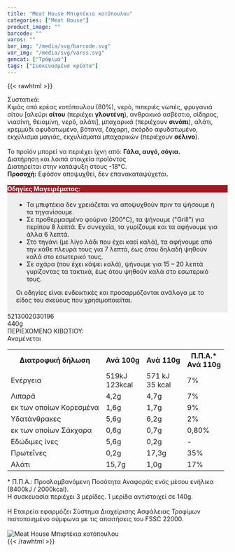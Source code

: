 ```yaml
---
title: "Meat House Μπιφτέκια κοτόπουλου"
categories: ["Meat House"]
product_image: ""
barcode: ""
varos: ""
bar_img: "/media/svg/barcode.svg"
var_img: "/media/svg/varos.svg"
gencat: ["Τρόφιμα"]
tags: ["Συσκευασμένα κρέατα"]
---
```

{{< rawhtml >}}

<div class="sload396"><div class="product"><div id="sistatika">Συστατικά:</div><div class="alltext">Κιμάς από κρέας κοτόπουλου (80%), νερό, πιπεριές νωπές, φρυγανιά σίτου [αλεύρι <strong>σίτου</strong> (περιέχει <strong>γλουτένη</strong>), ανθρακικό ασβέστιο, σίδηρος, νιασίνη, θειαμίνη, νερό, αλάτι], μπαχαρικά (περιέχουν <strong>σινάπι</strong>), αλάτι, κρεμμύδι αφυδατωμένο, βότανα, ζάχαρη, σκόρδο αφυδατωμένο, εκχύλισμα μαγιάς, εκχυλίσματα μπαχαρικών (περιέχουν <strong>σέλινο</strong>).<br><br>Το προϊόν μπορεί να περιέχει ίχνη από: <strong>Γάλα, αυγό, σόγια.</strong><br></div><div id="loipa">Διατήρηση και λοιπά στοιχεία προϊόντος</div><div class="alltext">Διατηρείται στην κατάψυξη στους -18°C.<br><b>Προσοχή:</b> Εφόσον αποψυχθεί, δεν επανακαταψύχεται.<br><br><div id="loipa" style="background:#a41a24;color:#fff"><strong>Οδηγίες Μαγειρέματος:</strong></div><div class="alltext" style="background:#eee;padding:5px 20px 20px 20px"><ul><li>Τα μπιφτέκια δεν χρειάζεται να αποψυχθούν πριν τα ψήσουμε ή τα τηγανίσουμε.</li><li>Σε προθερμασμένο φούρνο (200°C), τα ψήνουμε ("Grill") για περίπου 8 λεπτά. Εν συνεχεία, τα γυρίζουμε και τα αφήνουμε για άλλα 6 λεπτά.&nbsp;</li><li>Στο τηγάνι (με λίγο λάδι που έχει καεί καλά), τα αφήνουμε από την κάθε πλευρά τους για 7 λεπτά, έως ότου δηλαδή ψηθούν καλά στο εσωτερικό τους.</li><li>Σε σχάρα (που έχει κάψει καλά), ψήνουμε για 15 – 20 λεπτά γυρίζοντας τα τακτικά, έως ότου ψηθούν καλά στο εσωτερικό τους.</li></ul>Oι οδηγίες είναι ενδεικτικές και προσαρμόζονται ανάλογα με το είδος του σκεύους που χρησιμοποιείται.</div></div><div id="barcode"><div id="barimage1"></div><span id="bartext">5213002030196</span></div><div id="varos"><div id="varosimage1"></div><span id="varostext">440g</span></div><div id="kivotio">ΠΕΡΙΕΧΟΜΕΝΟ ΚΙΒΩΤΙΟΥ:<br>Αναμένεται</div><div class="tabout"><table id="diatable"><tbody><tr><th>Διατροφική δήλωση</th><th>Ανά 100g</th><th>Ανά 110g</th><th>Π.Π.Α.*<br>Ανά 110g</th></tr><tr><td class="texr2">Ενέργεια</td><td class="texr">519kJ<br>123kcal</td><td class="texr">571 kJ<br>35 kcal</td><td class="texr">7%</td></tr><tr><td class="texr2">Λιπαρά</td><td class="texr">4,2g</td><td class="texr">4,7g</td><td class="texr">7%</td></tr><tr><td class="gray">εκ των οποίων Kορεσμένα</td><td class="gray2">1,6g</td><td class="gray2">1,7g</td><td class="gray2">9%</td></tr><tr><td class="texr2">Υδατάνθρακες</td><td class="texr">5,6g</td><td class="texr">6,2g</td><td class="texr">2%</td></tr><tr><td class="gray">εκ των οποίων Σάκχαρα</td><td class="gray2">0,6g</td><td class="gray2">0,7g</td><td class="gray2">0,80%</td></tr><tr><td class="texr2">Eδώδιμες ίνες</td><td class="texr">5,6g</td><td class="texr">0,2g</td><td class="texr">-</td></tr><tr><td class="texr2">Πρωτεΐνες</td><td class="texr">0,2g</td><td class="texr">17,3g</td><td class="texr">35%</td></tr><tr><td class="texr2">Αλάτι</td><td class="texr">15,7g</td><td class="texr">1,0g</td><td class="texr">17%</td></tr></tbody></table></div><div class="alltext">* Π.Π.Α.: Προσλαμβανόμενη Ποσότητα Αναφοράς ενός μέσου ενήλικα (8400kJ / 2000kcal).<br>Η συσκευασία περιέχει 3 μερίδες. 1 μερίδα αντιστοιχεί σε 140g.<br><br>Η Eταιρεία εφαρµόζει Σύστηµα Διαχείρισης Ασφάλειας Τροφίµων πιστοποιηµένο σύµφωνα µε τις απαιτήσεις του FSSC 22000.<br></div><br><div class="pimg"><img alt="Meat House Μπιφτέκια κοτόπουλου" title="Meat House Μπιφτέκια κοτόπουλου" src="/assets/images/meat-house-mpiftekia-kotopoulou-440g.jpg"></div></div></div>
{{< /rawhtml >}}


